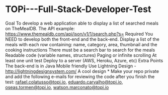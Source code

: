 # TOPi---Full-Stack-Developer-Test
Goal To develop a web application able to display a list of searched meals on TheMealDB. The API example: https://www.themealdb.com/api/json/v1/1/search.php?s= Required You NEED to develop both the front-end and the back-end. Display a list of the meals with each row containing: name, category, area, thumbnail and the cooking instructions There must be a search bar to search for the meals Readable code (variable names, structures) Paging or infinite scrolling At least one unit test Deploy to a server (AWS, Heroku, Azure, etc) Extra Points The back-end is in Java Mobile friendly Use Lightning Design - http://lightningdesignsystem.com/ A cool design * Make your repo private and add the following e-mails for reviewing the code after you finish the test: rafael.colatusso@topi.io, eduardo.carvalho@topi.io, oseas.tormen@topi.io, watson.marconato@topi.io
